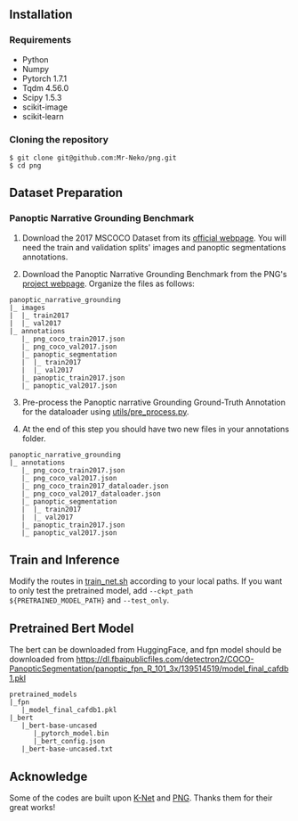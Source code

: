 
## Installation

### Requirements

- Python
- Numpy
- Pytorch 1.7.1
- Tqdm 4.56.0
- Scipy 1.5.3
- scikit-image
- scikit-learn

### Cloning the repository

```
$ git clone git@github.com:Mr-Neko/png.git
$ cd png
```

## Dataset Preparation

### Panoptic Narrative Grounding Benchmark

1. Download the 2017 MSCOCO Dataset from its [official webpage](https://cocodataset.org/#download). You will need the train and validation splits' images and panoptic segmentations annotations.

2. Download the Panoptic Narrative Grounding Benchmark from the PNG's [project webpage](https://bcv-uniandes.github.io/panoptic-narrative-grounding/#downloads). Organize the files as follows:

```
panoptic_narrative_grounding
|_ images
|  |_ train2017
|  |_ val2017
|_ annotations
   |_ png_coco_train2017.json
   |_ png_coco_val2017.json
   |_ panoptic_segmentation
   |  |_ train2017
   |  |_ val2017
   |_ panoptic_train2017.json
   |_ panoptic_val2017.json
```

3. Pre-process the Panoptic narrative Grounding Ground-Truth Annotation for the dataloader using [utils/pre_process.py](utils/pre_process.py).

4. At the end of this step you should have two new files in your annotations folder.

```
panoptic_narrative_grounding
|_ annotations
   |_ png_coco_train2017.json
   |_ png_coco_val2017.json
   |_ png_coco_train2017_dataloader.json
   |_ png_coco_val2017_dataloader.json
   |_ panoptic_segmentation
   |  |_ train2017
   |  |_ val2017
   |_ panoptic_train2017.json
   |_ panoptic_val2017.json
```

## Train and Inference

Modify the routes in [train_net.sh](train_net.sh) according to your local paths. If you want to only test the pretrained model, add `--ckpt_path ${PRETRAINED_MODEL_PATH}` and `--test_only`.

## Pretrained Bert Model
The bert can be downloaded from HuggingFace, and fpn model should be downloaded from https://dl.fbaipublicfiles.com/detectron2/COCO-PanopticSegmentation/panoptic_fpn_R_101_3x/139514519/model_final_cafdb1.pkl
```
pretrained_models
|_fpn
   |_model_final_cafdb1.pkl
|_bert
   |_bert-base-uncased
      |_pytorch_model.bin
      |_bert_config.json
   |_bert-base-uncased.txt
```

## Acknowledge

Some of the codes are built upon [K-Net](https://github.com/ZwwWayne/K-Net) and [PNG](https://github.com/BCV-Uniandes/PNG). Thanks them for their great works!
